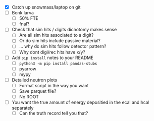 - [x] Catch up snowmass/laptop on git
- [ ] Bonk larva
  - [ ] 50% FTE
  - [ ] fnal?
- [ ] Check that sim hits / digits dichotomy makes sense
  - [ ] Are all sim hits associated to a digit?
  - [ ] Or do sim hits include passive material?
  - [ ] ... why do sim hits follow detector pattern?
  - [ ] Why dont digi/rec hits have x/y?
- [ ] Add `pip install` notes to your README
  - [ ] `python3 -m pip install pandas-stubs`
  - [ ] pyarrow
  - [ ] mypy
- [ ] Detailed neutron plots
  - [ ] Format script in the way you want
  - [ ] Save parquet file?
  - [ ] No ROOT
- [ ] You want the true amount of energy depositied in the ecal and hcal separately
  - [ ] Can the truth record tell you that?
